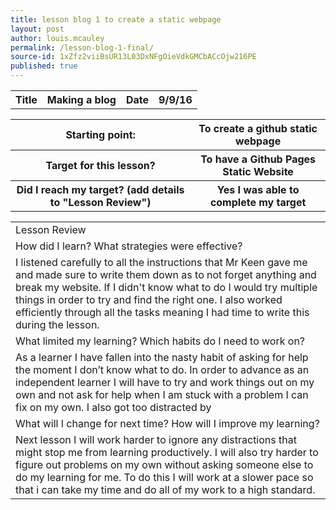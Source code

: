 ```yaml
---
title: lesson blog 1 to create a static webpage 
layout: post
author: louis.mcauley
permalink: /lesson-blog-1-final/
source-id: 1xZfz2viiBsUR13L03DxNFgOieVdkGMCbACcOjw216PE
published: true
---
```

<table>
  <tr>
    <th>Title</th>
    <th>Making a blog</th>
    <th>Date</th>
    <th>9/9/16</th>
  </tr>
</table>


<table>
  <tr>
    <th>Starting point:</th>
    <th>To create a github static webpage</th>
  </tr>
  <tr>
    <th>Target for this lesson?</th>
    <th>To have a Github Pages Static Website</th>
  </tr>
  <tr>
    <th>Did I reach my target? 
(add details to "Lesson Review")</th>
    <th>Yes I was able to complete my target </th>
  </tr>
</table>


<table>
  <tr>
    <td>Lesson Review</td>
  </tr>
  <tr>
    <td>How did I learn? What strategies were effective? </td>
  </tr>
  <tr>
    <td>I listened carefully to all the instructions that Mr Keen gave me and made sure to write them down as to not forget anything and break my website. If I didn't know what to do I would try multiple things in order to try and find the right one. I also worked efficiently through all the tasks meaning I had time to write this during the lesson. </td>
  </tr>
  <tr>
    <td>What limited my learning? Which habits do I need to work on? </td>
  </tr>
  <tr>
    <td>As a learner I have fallen into the nasty habit of asking for help the moment I don’t know what to do. In order to advance as an independent learner I will have to try and work things out on my own and not ask for help when I am stuck with a problem I can fix on my own. I also got too distracted by </td>
  </tr>
  <tr>
    <td>What will I change for next time? How will I improve my learning?</td>
  </tr>
  <tr>
    <td>Next lesson I will work harder to ignore any distractions that might stop me from learning productively. I will also try harder to figure out problems on my own without asking someone else to do my learning for me. To do this I will work at a slower pace so that i can take my time and do all of my work to a high standard.</td>
  </tr>
</table>


